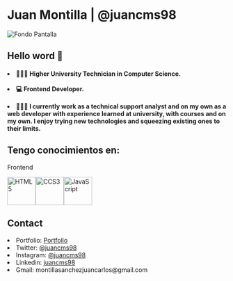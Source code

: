 <h1>Juan Montilla | @juancms98 </h1>

<img src="https://res.cloudinary.com/juancms98/image/upload/v1623648535/1_ysrdon.png" alt="Fondo Pantalla" />

<h2>Hello word 👋</h2>

<h4>
  <li> 👨🏻‍🎓 Higher University Technician in Computer Science.</li><br/>
  <li> 💻 Frontend Developer.</li><br/>
  <li> 👨🏻‍💻 I currently work as a technical support analyst and on my own as a web developer with experience learned at university, with courses and on my own. I enjoy trying new technologies and squeezing existing ones to their limits.</li>
</h4>

<h2>Tengo conocimientos en:</h2></ br>
<p>Frontend</p></ br>

<p style="display: flex;">
<img src="https://res.cloudinary.com/juancms98/image/upload/v1635658721/html-1_bznsf1.svg" alt="HTML5" width="65" height="65" target="_blank"/>
<img src="https://res.cloudinary.com/juancms98/image/upload/v1635658736/css-3_mowbme.svg" alt="CCS3" width="65" height="65" target="_blank"/>
<img src="https://res.cloudinary.com/juancms98/image/upload/v1635658504/javascript-1_akpi8w.svg" alt="JavaScript" width="65" height="65" target="_blank"/>
</p>

<h2>Contact</h2>

<li>
  Portfolio: <a href="https://juancms98.github.io/Portfolio/" target="_blank">Portfolio</a>
</li>
<li>
  Twitter: <a href="https://twitter.com/juancms98" target="_blank">@juancms98</a>
</li>
<li>
  Instagram: <a href="https://www.instagram.com/juancms98/" target="_blank">@juancms98</a>
</li>
<li>
  Linkedin: <a href="https://www.linkedin.com/in/juancms98/" target="_blank" >juancms98</a>
</li>
<li>
  Gmail: montillasanchezjuancarlos@gmail.com
</li>
